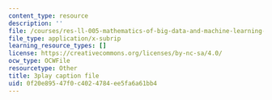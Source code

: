 ```yaml
---
content_type: resource
description: ''
file: /courses/res-ll-005-mathematics-of-big-data-and-machine-learning-january-iap-2020/0f20e89547f0c4024784ee5fa6a61bb4_KXJVqsbh_4Y.srt
file_type: application/x-subrip
learning_resource_types: []
license: https://creativecommons.org/licenses/by-nc-sa/4.0/
ocw_type: OCWFile
resourcetype: Other
title: 3play caption file
uid: 0f20e895-47f0-c402-4784-ee5fa6a61bb4
---
```

